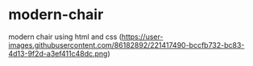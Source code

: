 # modern-chair
modern chair using html and css
(https://user-images.githubusercontent.com/86182892/221417490-bccfb732-bc83-4d13-9f2d-a3ef411c48dc.png)
